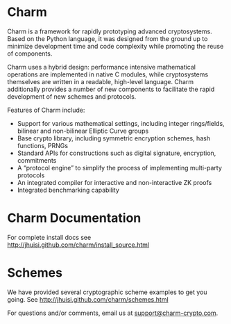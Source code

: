 Charm
=====
Charm is a framework for rapidly prototyping advanced cryptosystems.  Based on the Python language, it was designed from the ground up to minimize development time and code complexity while promoting the reuse of components.

Charm uses a hybrid design: performance intensive mathematical operations are implemented in native C modules, while cryptosystems themselves are written in a readable, high-level language.  Charm additionally provides a number of new components to facilitate the rapid development of new schemes and protocols.

Features of Charm include:
* Support for various mathematical settings, including integer rings/fields, bilinear and non-bilinear Elliptic Curve groups
* Base crypto library, including symmetric encryption schemes, hash functions, PRNGs   
* Standard APIs for constructions such as digital signature, encryption, commitments
* A “protocol engine” to simplify the process of implementing multi-party protocols
* An integrated compiler for interactive and non-interactive ZK proofs
* Integrated benchmarking capability

Charm Documentation
===================
For complete install docs see http://jhuisi.github.com/charm/install_source.html

Schemes
=======
We have provided several cryptographic scheme examples to get you going.  See http://jhuisi.github.com/charm/schemes.html

For questions and/or comments, email us at support@charm-crypto.com.
